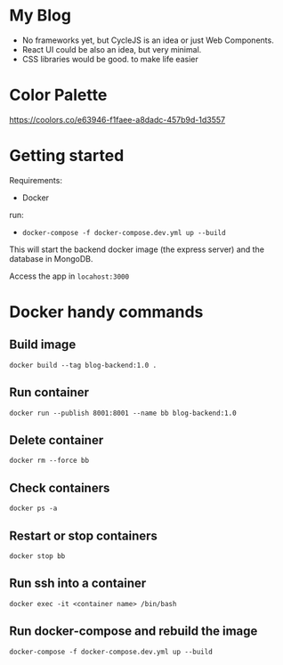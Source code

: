 # My Blog

- No frameworks yet, but CycleJS is an idea or just Web Components.
- React UI could be also an idea, but very minimal.
- CSS libraries would be good.
  to make life easier

# Color Palette

https://coolors.co/e63946-f1faee-a8dadc-457b9d-1d3557

# Getting started

Requirements:

- Docker

run:

- `docker-compose -f docker-compose.dev.yml up --build`

This will start the backend docker image (the express server) and the database in MongoDB.

Access the app in `locahost:3000`

# Docker handy commands

## Build image

`docker build --tag blog-backend:1.0 .`

## Run container

`docker run --publish 8001:8001 --name bb blog-backend:1.0`

## Delete container

`docker rm --force bb`

## Check containers

`docker ps -a`

## Restart or stop containers

`docker stop bb`

## Run ssh into a container

`docker exec -it <container name> /bin/bash`

## Run docker-compose and rebuild the image

`docker-compose -f docker-compose.dev.yml up --build`
